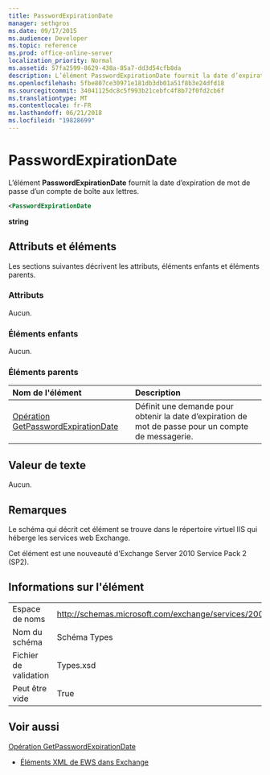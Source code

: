 ```yaml
---
title: PasswordExpirationDate
manager: sethgros
ms.date: 09/17/2015
ms.audience: Developer
ms.topic: reference
ms.prod: office-online-server
localization_priority: Normal
ms.assetid: 57fa2599-8629-438a-85a7-dd3d54cfb8da
description: L’élément PasswordExpirationDate fournit la date d’expiration de mot de passe d’un compte de boîte aux lettres.
ms.openlocfilehash: 5fbe807ce30971e181db3db01a51f8b3e24dfd18
ms.sourcegitcommit: 34041125dc8c5f993b21cebfc4f8b72f0fd2cb6f
ms.translationtype: MT
ms.contentlocale: fr-FR
ms.lasthandoff: 06/21/2018
ms.locfileid: "19828699"
---
```

# <a name="passwordexpirationdate"></a>PasswordExpirationDate

L’élément **PasswordExpirationDate** fournit la date d’expiration de mot de passe d’un compte de boîte aux lettres. 
  
```XML
<PasswordExpirationDate
```

 **string**
## <a name="attributes-and-elements"></a>Attributs et éléments

Les sections suivantes décrivent les attributs, éléments enfants et éléments parents.
  
### <a name="attributes"></a>Attributs

Aucun.
  
### <a name="child-elements"></a>Éléments enfants

Aucun.
  
### <a name="parent-elements"></a>Éléments parents

|**Nom de l'élément**|**Description**|
|:-----|:-----|
|[Opération GetPasswordExpirationDate](getpasswordexpirationdate-operation.md) <br/> |Définit une demande pour obtenir la date d’expiration de mot de passe pour un compte de messagerie.  <br/> |
   
## <a name="text-value"></a>Valeur de texte

Aucun.
  
## <a name="remarks"></a>Remarques

Le schéma qui décrit cet élément se trouve dans le répertoire virtuel IIS qui héberge les services web Exchange.
  
Cet élément est une nouveauté d'Exchange Server 2010 Service Pack 2 (SP2).
  
## <a name="element-information"></a>Informations sur l'élément

|||
|:-----|:-----|
|Espace de noms  <br/> |http://schemas.microsoft.com/exchange/services/2006/types  <br/> |
|Nom du schéma  <br/> |Schéma Types  <br/> |
|Fichier de validation  <br/> |Types.xsd  <br/> |
|Peut être vide  <br/> |True  <br/> |
   
## <a name="see-also"></a>Voir aussi



[Opération GetPasswordExpirationDate](getpasswordexpirationdate-operation.md)


- [Éléments XML de EWS dans Exchange](ews-xml-elements-in-exchange.md)

